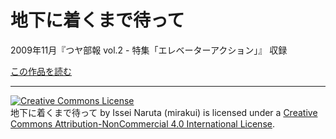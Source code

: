 # 地下に着くまで待って

2009年11月『つヤ部報 vol.2 - 特集「エレベーターアクション」』 収録

[この作品を読む](https://github.com/mirakui/mirakui-novels/tree/master/elevator/elevator.md)

---

<a rel="license" href="http://creativecommons.org/licenses/by-nc/4.0/"><img alt="Creative Commons License" style="border-width:0" src="https://i.creativecommons.org/l/by-nc/4.0/88x31.png" /></a><br /><span xmlns:dct="http://purl.org/dc/terms/" property="dct:title">地下に着くまで待って</span> by <span xmlns:cc="http://creativecommons.org/ns#" property="cc:attributionName">Issei Naruta (mirakui)</span> is licensed under a <a rel="license" href="http://creativecommons.org/licenses/by-nc/4.0/">Creative Commons Attribution-NonCommercial 4.0 International License</a>.
